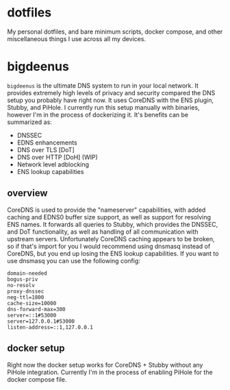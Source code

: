 # dotfiles

My personal dotfiles, and bare minimum scripts, docker compose, and other miscellaneous things I use across all my devices. 


# bigdeenus

`bigdeenus` is the ultimate DNS system to run in your local network. It provides extremely high levels of privacy and security compared the DNS setup you probably have right now. It uses CoreDNS with the ENS plugin, Stubby, and PiHole. I currently run this setup manually with binaries, however I'm in the process of dockerizing it. It's benefits can be summarized as:

* DNSSEC
* EDNS enhancements
* DNS over TLS [DoT]
* DNS over HTTP [DoH] (WIP)
* Network level adblocking
* ENS lookup capabilities

## overview

CoreDNS is used to provide the "nameserver" capabilities, with added caching and EDNS0 buffer size support, as well as support for resolving ENS names. It forwards all queries to Stubby, which provides the DNSSEC, and DoT functionality, as well as handling of all communication with upstream servers. Unfortunately CoreDNS caching appears to be broken, so if that's import for you I would recommend using dnsmasq instead of CoreDNS, but you end up losing the ENS lookup capabilities. If you want to use dnsmasq you can use the following config:

```
domain-needed
bogus-priv
no-resolv
proxy-dnssec
neg-ttl=1800 
cache-size=10000
dns-forward-max=300
server=::1#53000
server=127.0.0.1#53000
listen-address=::1,127.0.0.1
```

## docker setup

Right now the docker setup works for CoreDNS + Stubby without any PiHole integration. Currently I'm in the process of enabling PiHole for the docker compose file.